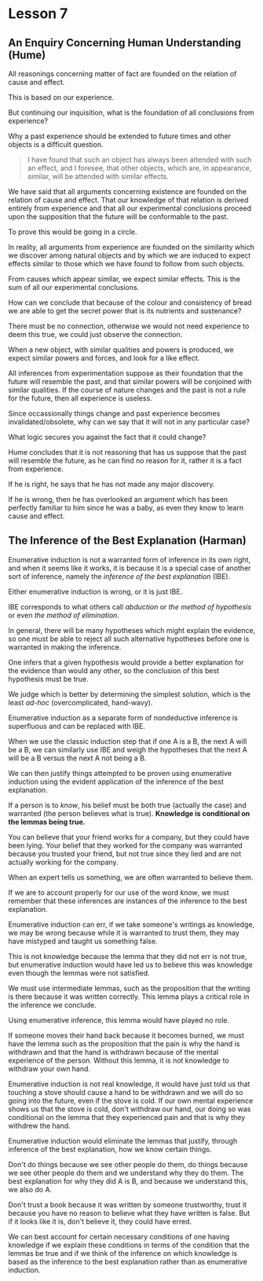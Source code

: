 # Lesson 7
## An Enquiry Concerning Human Understanding (Hume)
All reasonings concerning matter of fact are founded on the relation of cause and effect.

This is based on our experience.

But continuing our inquisition, what is the foundation of all conclusions from experience?

Why a past experience should be extended to future times and other objects is a difficult question.

> I have found that such an object has always been attended with such an effect, and I foresee, that other objects, which are, in appearance, similar, will be attended with similar effects.

We have said that all arguments concerning existence are founded on the relation of cause and effect. That our knowledge of that relation is derived entirely from experience and that all our experimental conclusions proceed upon the supposition that the future will be conformable to the past. 

To prove this would be going in a circle. 

In reality, all arguments from experience are founded on the similarity which we discover among natural objects and by which we are induced to expect effects similar to those which we have found to follow from such objects. 

From causes which appear similar, we expect similar effects. This is the sum of all our experimental conclusions.

How can we conclude that because of the colour and consistency of bread we are able to get the secret power that is its nutrients and sustenance?

There must be no connection, otherwise we would not need experience to deem this true, we could just observe the connection.

When a new object, with similar qualities and powers is produced, we expect similar powers and forces, and look for a like effect.

All inferences from experimentation suppose as their foundation that the future will resemble the past, and that similar powers will be conjoined with similar qualities. If the course of nature changes and the past is not a rule for the future, then all experience is useless.

Since occassionally things change and past experience becomes invalidated/obsolete, why can we say that it will not in any particular case?

What logic secures you against the fact that it could change?

Hume concludes that it is not reasoning that has us suppose that the past will resemble the future, as he can find no reason for it, rather it is a fact from experience.

If he is right, he says that he has not made any major discovery.

If he is wrong, then he has overlooked an argument which has been perfectly familiar to him since he was a baby, as even they know to learn cause and effect.

## The Inference of the Best Explanation (Harman)
Enumerative induction is not a warranted form of inference in its own right, and when it seems like it works, it is because it is a special case of another sort of inference, namely the *inference of the best explanation* (IBE).

Either enumerative induction is wrong, or it is just IBE.

IBE corresponds to what others call *abduction* or *the method of hypothesis* or even *the method of elimination*.

In general, there will be many hypotheses which might explain the evidence, so one must be able to reject all such alternative hypotheses before one is warranted in making the inference. 

One infers that a given hypothesis would provide a better explanation for the evidence than would any other, so the conclusion of this best hypothesis must be true.

We judge which is better by determining the simplest solution, which is the least *ad-hoc* (overcomplicated, hand-wavy).

Enumerative induction as a separate form of nondeductive inference is superfluous and can be replaced with IBE.

When we use the classic induction step that if one A is a B, the next A will be a B, we can similarly use IBE and weigh the hypotheses that the next A will be a B versus the next A not being a B.

We can then justify things attempted to be proven using enumerative induction using the evident application of the inference of the best explanation.

If a person is to *know*, his belief must be both true (actually the case) and warranted (the person believes what is true). **Knowledge is conditional on the lemmas being true.**

You can believe that your friend works for a company, but they could have been lying. Your belief that they worked for the company was warranted because you trusted your friend, but not true since they lied and are not actually working for the company.

When an expert tells us something, we are often warranted to believe them. 

If we are to account properly for our use of the word *know*, we must remember that these inferences are instances of the inference to the best explanation.

Enumerative induction can err, if we take someone's writings as knowledge, we may be wrong because while it is warranted to trust them, they may have mistyped and taught us something false.

This is not knowledge because the lemma that they did not err is not true, but enumerative induction would have led us to believe this was knowledge even though the lemmas were not satisfied.

We must use intermediate lemmas, such as the proposition that the writing is there because it was written correctly. This lemma plays a critical role in the inference we conclude.

Using enumerative inference, this lemma would have played no role.

If someone moves their hand back because it becomes burned, we must have the lemma such as the proposition that the pain is why the hand is withdrawn and that the hand is withdrawn because of the mental experience of the person. Without this lemma, it is not knowledge to withdraw your own hand.

Enumerative induction is not real knowledge, it would have just told us that touching a stove should cause a hand to be withdrawn and we will do so going into the future, even if the stove is cold. If our own mental experience shows us that the stove is cold, don't withdraw our hand, our doing so was conditional on the lemma that they experienced pain and that is why they withdrew the hand.

Enumerative induction would eliminate the lemmas that justify, through inference of the best explanation, how we know certain things.

Don't do things because we see other people do them, do things because we see other people do them and we understand why they do them. The best explanation for why they did A is B, and because we understand this, we also do A.

Don't trust a book because it was written by someone trustworthy, trust it because you have no reason to believe what they have written is false. But if it looks like it is, don't believe it, they could have erred.

We can best account for certain necessary conditions of one having knowledge if we explain these conditions in terms of the condition that the lemmas be true and if we think of the inference on which knowledge is based as the inference to the best explanation rather than as enumerative induction.







